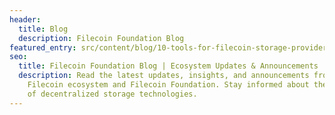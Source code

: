 ```yaml
---
header:
  title: Blog
  description: Filecoin Foundation Blog
featured_entry: src/content/blog/10-tools-for-filecoin-storage-providers.md
seo:
  title: Filecoin Foundation Blog | Ecosystem Updates & Announcements
  description: Read the latest updates, insights, and announcements from the
    Filecoin ecosystem and Filecoin Foundation. Stay informed about the future
    of decentralized storage technologies.
---
```

